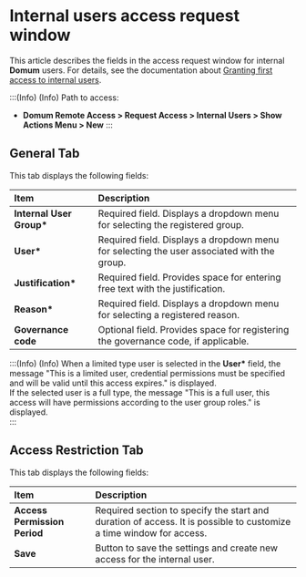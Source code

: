 # Internal users access request window

<!-- Fix link -->
This article describes the fields in the access request window for internal **Domum** users. For details, see the documentation about [Granting first access to internal users](/v3-33/docs/domum-grant-employee-first-access).

<!-- Fix callout -->
:::(Info) (Info)
Path to access:

- **Domum Remote Access > Request Access > Internal Users > Show Actions Menu > New**
:::

## General Tab

This tab displays the following fields:

| Item | Description |
| :---- | :---- |
| **Internal User Group\*** | Required field. Displays a dropdown menu for selecting the registered group. |
| **User\*** | Required field. Displays a dropdown menu for selecting the user associated with the group. |
| **Justification\*** | Required field. Provides space for entering free text with the justification. |
| **Reason\*** | Required field. Displays a dropdown menu for selecting a registered reason. |
| **Governance code** | Optional field. Provides space for registering the governance code, if applicable. |

<!-- Fix callout -->
:::(Info) (Info)
When a limited type user is selected in the **User\*** field, the message "This is a limited user, credential permissions must be specified and will be valid until this access expires." is displayed.  
If the selected user is a full type, the message "This is a full user, this access will have permissions according to the user group roles." is displayed.  
:::

## Access Restriction Tab

This tab displays the following fields:

| Item | Description |
| :---- | :---- |
| **Access Permission Period** | Required section to specify the start and duration of access. It is possible to customize a time window for access. |
| **Save** | Button to save the settings and create new access for the internal user. |
